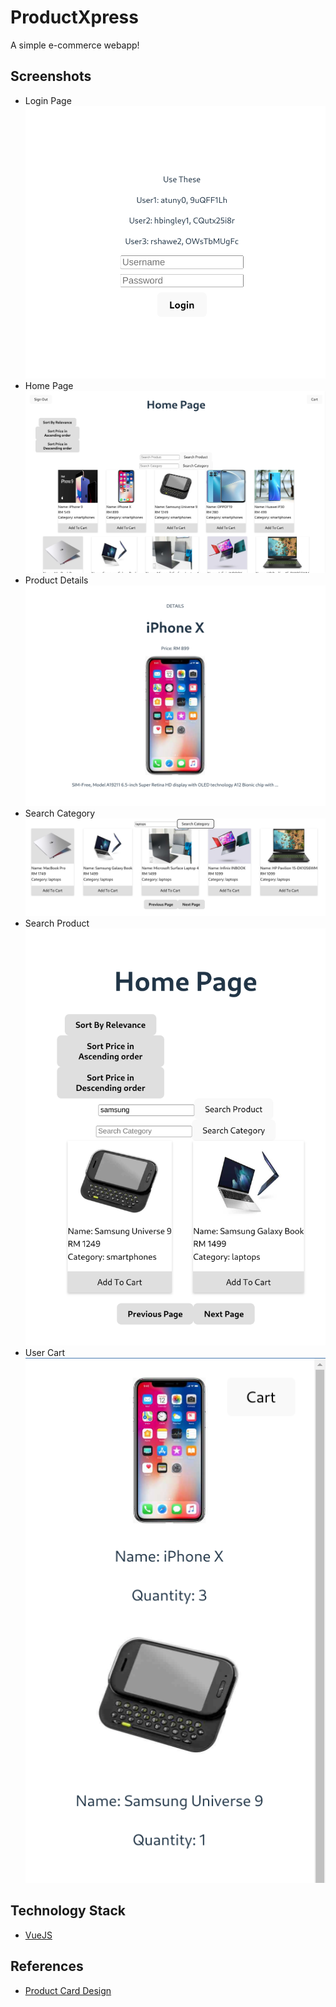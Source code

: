 # ProductXpress

A simple e-commerce webapp!

## Screenshots

- Login Page
![LoginPageScreenShot](https://github.com/tan-dong-yu-0/auronex-intern-assessment/blob/master/Q2/client/public/loginpage.png)
- Home Page
![HomePageScreenShot](https://github.com/tan-dong-yu-0/auronex-intern-assessment/blob/master/Q2/client/public/homepage.png)
- Product Details
![ProductDetailsScreenShot](https://github.com/tan-dong-yu-0/auronex-intern-assessment/blob/master/Q2/client/public/productdetails.png)
- Search Category
![SearchCategoryScreenShot](https://github.com/tan-dong-yu-0/auronex-intern-assessment/blob/master/Q2/client/public/searchcategory.png)
- Search Product
![SearchProductScreenShot](https://github.com/tan-dong-yu-0/auronex-intern-assessment/blob/master/Q2/client/public/searchproduct.png)
- User Cart
![UserCartScreenShot](https://github.com/tan-dong-yu-0/auronex-intern-assessment/blob/master/Q2/client/public/usercart.png)

## Technology Stack

- [VueJS](https://vuejs.org/)

## References

- [Product Card Design](https://www.w3schools.com/howto/howto_css_product_card.asp)